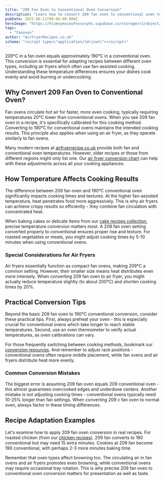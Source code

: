 ```yaml
---
title: "209 Fan Oven to Conventional Oven Conversion"
description: "Learn how to convert 209 fan oven to conventional oven temps for perfect baking every time with our easy temperature guide."
pubDate: 2025-08-11T00:00:00.000Z
heroImage: "https://klueoymssxwfnxsvcyhv.supabase.co/storage/v1/object/public/md/209-fan-oven-to-conventional-oven-conversion-bbc6fe20.png"
tags:
  - "fanoven"
author: "AirFryerRecipes.co.uk"
schema: "<script type=\"application/ld+json\"></script>"
---
```


<p>209°C in a fan oven equals approximately 190°C in a conventional oven. This conversion is essential for adapting recipes between different oven types, including air fryers which often use fan-assisted cooking. Understanding these temperature differences ensures your dishes cook evenly and avoid burning or undercooking.</p>

<h2>Why Convert 209 Fan Oven to Conventional Oven?</h2>
<p>Fan ovens circulate hot air for faster, more even cooking, typically requiring temperatures 20°C lower than conventional ovens. When you see 209 fan oven in a recipe, it's specifically calibrated for this cooking method. Converting to 190°C for conventional ovens maintains the intended cooking results. This principle also applies when using an air fryer, as they operate similarly to fan ovens.</p>
<p>Many modern recipes at <a href=https://www.airfryerrecipe.co.uk/recipes>airfryerrecipe.co.uk</a> provide both fan and conventional oven temperatures. However, older recipes or those from different regions might only list one. Our <a href=https://www.airfryerrecipe.co.uk/air-fryer-conversion-chart>air fryer conversion chart</a> can help with these adjustments across all your cooking appliances.</p>

<h2>How Temperature Affects Cooking Results</h2>
<p>The difference between 209 fan oven and 190°C conventional oven significantly impacts cooking times and textures. At the higher fan-assisted temperature, heat penetrates food more aggressively. This is why air fryers can achieve crispy results so efficiently - they combine fan circulation with concentrated heat.</p>
<p>When baking cakes or delicate items from our <a href=https://www.airfryerrecipe.co.uk/recipe-category/cakes>cake recipes collection</a>, precise temperature conversion matters most. A 209 fan oven setting converted properly to conventional ensures proper rise and texture. For roasted vegetables or meats, you might adjust cooking times by 5-10 minutes when using conventional ovens.</p>

<h3>Special Considerations for Air Fryers</h3>
<p>Air fryers essentially function as compact fan ovens, making 209°C a common setting. However, their smaller size means heat distributes even more intensely. When converting 209 fan oven to air fryer, you might actually reduce temperature slightly (to about 200°C) and shorten cooking times by 20%.</p>

<h2>Practical Conversion Tips</h2>
<p>Beyond the basic 209 fan oven to 190°C conventional conversion, consider these practical tips. First, always preheat your oven - this is especially crucial for conventional ovens which take longer to reach stable temperatures. Second, use an oven thermometer to verify actual temperatures, as oven calibrations can vary.</p>
<p>For those frequently switching between cooking methods, bookmark our <a href=https://www.airfryerrecipe.co.uk/air-fryer-conversion-chart>conversion resources</a>. And remember to adjust rack positions - conventional ovens often require middle placement, while fan ovens and air fryers distribute heat more evenly.</p>

<h3>Common Conversion Mistakes</h3>
<p>The biggest error is assuming 209 fan oven equals 209 conventional oven - this almost guarantees overcooked edges and underdone centers. Another mistake is not adjusting cooking times - conventional ovens typically need 10-25% longer than fan settings. When converting 209 c fan oven to normal oven, always factor in these timing differences.</p>

<h2>Recipe Adaptation Examples</h2>
<p>Let's examine how to apply 209 fan oven conversion in real recipes. For roasted chicken (from our <a href=https://www.airfryerrecipe.co.uk/recipe-category/chicken>chicken recipes</a>), 209 fan converts to 190 conventional but may need 15 extra minutes. Cookies at 209 fan become 190 conventional, with perhaps 2-3 more minutes baking time.</p>
<p>Remember that oven types affect browning too. The circulating air in fan ovens and air fryers promotes even browning, while conventional ovens may require occasional tray rotation. This is why precise 209 fan oven to conventional oven conversion matters for presentation as well as taste.</p>